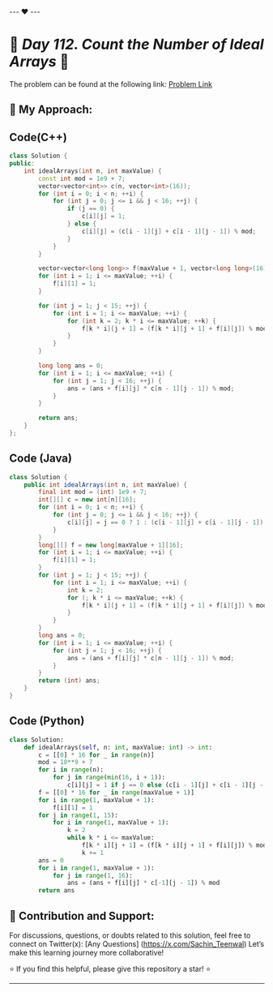 --- ❤️ ---

# 🚀 _Day 112. Count the Number of Ideal Arrays_ 🧠


The problem can be found at the following link: [Problem Link](https://leetcode.com/problems/count-the-number-of-ideal-arrays/description/)

## 🎯 **My Approach:**


## Code(C++)
```cpp
class Solution {
public:
    int idealArrays(int n, int maxValue) {
        const int mod = 1e9 + 7;
        vector<vector<int>> c(n, vector<int>(16));
        for (int i = 0; i < n; ++i) {
            for (int j = 0; j <= i && j < 16; ++j) {
                if (j == 0) {
                    c[i][j] = 1;
                } else {
                    c[i][j] = (c[i - 1][j] + c[i - 1][j - 1]) % mod;
                }
            }
        }

        vector<vector<long long>> f(maxValue + 1, vector<long long>(16));
        for (int i = 1; i <= maxValue; ++i) {
            f[i][1] = 1;
        }

        for (int j = 1; j < 15; ++j) {
            for (int i = 1; i <= maxValue; ++i) {
                for (int k = 2; k * i <= maxValue; ++k) {
                    f[k * i][j + 1] = (f[k * i][j + 1] + f[i][j]) % mod;
                }
            }
        }

        long long ans = 0;
        for (int i = 1; i <= maxValue; ++i) {
            for (int j = 1; j < 16; ++j) {
                ans = (ans + f[i][j] * c[n - 1][j - 1]) % mod;
            }
        }

        return ans;
    }
};
```

## Code (Java)

```java
class Solution {
    public int idealArrays(int n, int maxValue) {
        final int mod = (int) 1e9 + 7;
        int[][] c = new int[n][16];
        for (int i = 0; i < n; ++i) {
            for (int j = 0; j <= i && j < 16; ++j) {
                c[i][j] = j == 0 ? 1 : (c[i - 1][j] + c[i - 1][j - 1]) % mod;
            }
        }
        long[][] f = new long[maxValue + 1][16];
        for (int i = 1; i <= maxValue; ++i) {
            f[i][1] = 1;
        }
        for (int j = 1; j < 15; ++j) {
            for (int i = 1; i <= maxValue; ++i) {
                int k = 2;
                for (; k * i <= maxValue; ++k) {
                    f[k * i][j + 1] = (f[k * i][j + 1] + f[i][j]) % mod;
                }
            }
        }
        long ans = 0;
        for (int i = 1; i <= maxValue; ++i) {
            for (int j = 1; j < 16; ++j) {
                ans = (ans + f[i][j] * c[n - 1][j - 1]) % mod;
            }
        }
        return (int) ans;
    }
}
```

## Code (Python)

```python
class Solution:
    def idealArrays(self, n: int, maxValue: int) -> int:
        c = [[0] * 16 for _ in range(n)]
        mod = 10**9 + 7
        for i in range(n):
            for j in range(min(16, i + 1)):
                c[i][j] = 1 if j == 0 else (c[i - 1][j] + c[i - 1][j - 1]) % mod
        f = [[0] * 16 for _ in range(maxValue + 1)]
        for i in range(1, maxValue + 1):
            f[i][1] = 1
        for j in range(1, 15):
            for i in range(1, maxValue + 1):
                k = 2
                while k * i <= maxValue:
                    f[k * i][j + 1] = (f[k * i][j + 1] + f[i][j]) % mod
                    k += 1
        ans = 0
        for i in range(1, maxValue + 1):
            for j in range(1, 16):
                ans = (ans + f[i][j] * c[-1][j - 1]) % mod
        return ans
```



## 🎯 **Contribution and Support:**

For discussions, questions, or doubts related to this solution, feel free to connect on Twitter(x): [Any Questions] (https://x.com/Sachin_Teenwal) Let’s make this learning journey more collaborative!

⭐ If you find this helpful, please give this repository a star! ⭐

---
